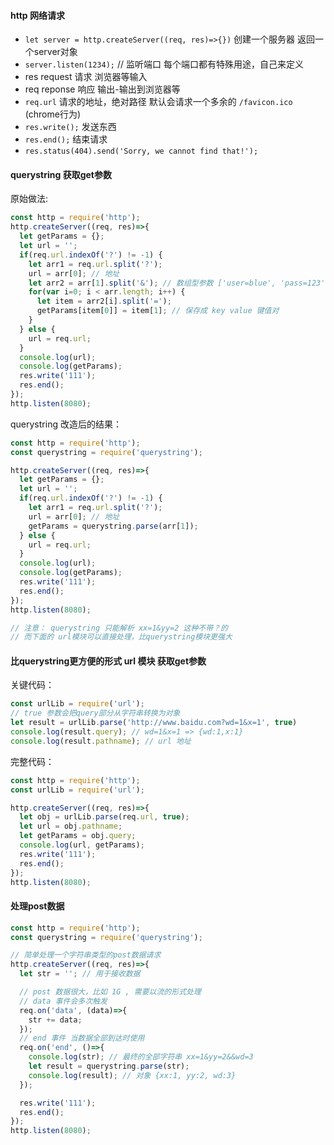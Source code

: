 #### http 网络请求

- `let server = http.createServer((req, res)=>{})` 创建一个服务器 返回一个server对象
- `server.listen(1234);` // 监听端口 每个端口都有特殊用途，自己来定义
- res  request 请求 浏览器等输入
- req  reponse 响应 输出-输出到浏览器等
- `req.url` 请求的地址，绝对路径 默认会请求一个多余的 `/favicon.ico` (chrome行为)
- `res.write();` 发送东西
- `res.end();` 结束请求
- `res.status(404).send('Sorry, we cannot find that!');`

#### querystring 获取get参数

原始做法:

```javascript
const http = require('http');
http.createServer((req, res)=>{
  let getParams = {};
  let url = '';
  if(req.url.indexOf('?') != -1) {
    let arr1 = req.url.split('?');
    url = arr[0]; // 地址
    let arr2 = arr[1].split('&'); // 数组型参数 ['user=blue', 'pass=123']
    for(var i=0; i < arr.length; i++) {
      let item = arr2[i].split('=');
      getParams[item[0]] = item[1]; // 保存成 key value 键值对
    }
  } else {
    url = req.url;
  }
  console.log(url);
  console.log(getParams);
  res.write('111');
  res.end();
});
http.listen(8080);
```

querystring 改造后的结果：

```javascript
const http = require('http');
const querystring = require('querystring');

http.createServer((req, res)=>{
  let getParams = {};
  let url = '';
  if(req.url.indexOf('?') != -1) {
    let arr1 = req.url.split('?');
    url = arr[0]; // 地址
    getParams = querystring.parse(arr[1]);
  } else {
    url = req.url;
  }
  console.log(url);
  console.log(getParams);
  res.write('111');
  res.end();
});
http.listen(8080);

// 注意： querystring 只能解析 xx=1&yy=2 这种不带？的
// 而下面的 url模块可以直接处理，比querystring模块更强大

```

#### 比querystring更方便的形式 url 模块 获取get参数

关键代码：

```javascript
const urlLib = require('url');
// true 参数会把query部分从字符串转换为对象
let result = urlLib.parse('http://www.baidu.com?wd=1&x=1', true) 
console.log(result.query); // wd=1&x=1 => {wd:1,x:1}
console.log(result.pathname); // url 地址
```

完整代码：

```javascript
const http = require('http');
const urlLib = require('url');

http.createServer((req, res)=>{
  let obj = urlLib.parse(req.url, true);
  let url = obj.pathname;
  let getParams = obj.query;
  console.log(url, getParams);
  res.write('111');
  res.end();
});
http.listen(8080);

```

####  处理post数据 

```javascript
const http = require('http');
const querystring = require('querystring');

// 简单处理一个字符串类型的post数据请求
http.createServer((req, res)=>{
  let str = ''; // 用于接收数据

  // post 数据很大，比如 1G , 需要以流的形式处理
  // data 事件会多次触发
  req.on('data', (data)=>{
    str += data;
  });
  // end 事件 当数据全部到达时使用
  req.on('end', ()=>{
    console.log(str); // 最终的全部字符串 xx=1&yy=2&&wd=3
    let result = querystring.parse(str);
    console.log(result); // 对象 {xx:1, yy:2, wd:3}
  });

  res.write('111');
  res.end();
});
http.listen(8080);
```
